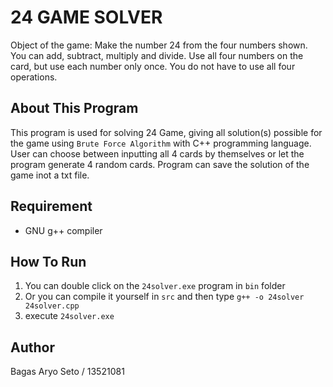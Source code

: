# 24 GAME SOLVER
Object of the game: Make the number 24 from the four numbers shown. You can add, subtract, multiply and divide. Use all four numbers on the card, but use each number only once. You do not have to use all four operations.

## About This Program
This program is used for solving 24 Game, giving all solution(s) possible for the game using `Brute Force Algorithm` with C++ programming language. User can choose between inputting all 4 cards by themselves or let the program generate 4 random cards. Program can save the solution of the game inot a txt file.

## Requirement
- GNU g++ compiler

## How To Run
1. You can double click on the `24solver.exe` program in `bin` folder
2. Or you can compile it yourself in `src` and then type `g++ -o 24solver 24solver.cpp`
3. execute `24solver.exe`

## Author
Bagas Aryo Seto / 13521081